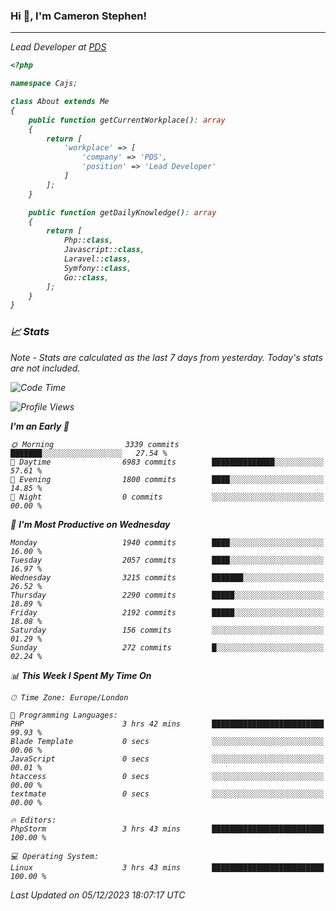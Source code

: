 ### Hi 👋, I'm Cameron Stephen!
<hr>
<p><em>Lead Developer at <a href="https://prindatasolutions.co.uk">PDS</a></p>


```php
<?php

namespace Cajs;

class About extends Me
{
    public function getCurrentWorkplace(): array
    {
        return [
            'workplace' => [
                'company' => 'PDS',
                'position' => 'Lead Developer'
            ]
        ];
    }

    public function getDailyKnowledge(): array
    {
        return [
            Php::class,
            Javascript::class,
            Laravel::class,
            Symfony::class,
            Go::class,
        ];
    }
}
```

### 📈 Stats
<p><em>Note - Stats are calculated as the last 7 days from yesterday. Today's stats are not included.</em></p>


<!--START_SECTION:waka-->
![Code Time](http://img.shields.io/badge/Code%20Time-3%2C625%20hrs%206%20mins-blue)

![Profile Views](http://img.shields.io/badge/Profile%20Views-0-blue)

**I'm an Early 🐤** 

```text
🌞 Morning                3339 commits        ███████░░░░░░░░░░░░░░░░░░   27.54 % 
🌆 Daytime                6983 commits        ██████████████░░░░░░░░░░░   57.61 % 
🌃 Evening                1800 commits        ████░░░░░░░░░░░░░░░░░░░░░   14.85 % 
🌙 Night                  0 commits           ░░░░░░░░░░░░░░░░░░░░░░░░░   00.00 % 
```
📅 **I'm Most Productive on Wednesday** 

```text
Monday                   1940 commits        ████░░░░░░░░░░░░░░░░░░░░░   16.00 % 
Tuesday                  2057 commits        ████░░░░░░░░░░░░░░░░░░░░░   16.97 % 
Wednesday                3215 commits        ███████░░░░░░░░░░░░░░░░░░   26.52 % 
Thursday                 2290 commits        █████░░░░░░░░░░░░░░░░░░░░   18.89 % 
Friday                   2192 commits        █████░░░░░░░░░░░░░░░░░░░░   18.08 % 
Saturday                 156 commits         ░░░░░░░░░░░░░░░░░░░░░░░░░   01.29 % 
Sunday                   272 commits         █░░░░░░░░░░░░░░░░░░░░░░░░   02.24 % 
```


📊 **This Week I Spent My Time On** 

```text
🕑︎ Time Zone: Europe/London

💬 Programming Languages: 
PHP                      3 hrs 42 mins       █████████████████████████   99.93 % 
Blade Template           0 secs              ░░░░░░░░░░░░░░░░░░░░░░░░░   00.06 % 
JavaScript               0 secs              ░░░░░░░░░░░░░░░░░░░░░░░░░   00.01 % 
htaccess                 0 secs              ░░░░░░░░░░░░░░░░░░░░░░░░░   00.00 % 
textmate                 0 secs              ░░░░░░░░░░░░░░░░░░░░░░░░░   00.00 % 

🔥 Editors: 
PhpStorm                 3 hrs 43 mins       █████████████████████████   100.00 % 

💻 Operating System: 
Linux                    3 hrs 43 mins       █████████████████████████   100.00 % 
```


 Last Updated on 05/12/2023 18:07:17 UTC
<!--END_SECTION:waka-->
